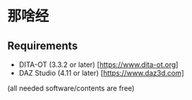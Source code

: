 # 那啥经

## Requirements

- DITA-OT (3.3.2 or later) [https://www.dita-ot.org]
- DAZ Studio (4.11 or later) [https://www.daz3d.com]

(all needed software/contents are free)
